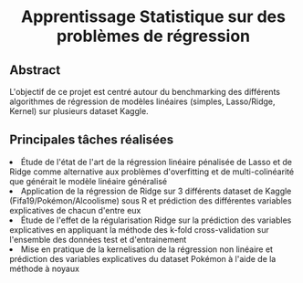 <h1>
<div align="center">
Apprentissage Statistique sur des problèmes de régression
</div>
</h1>

<h2>
Abstract
</h2>
<p>L'objectif de ce projet est centré autour du benchmarking des différents algorithmes
de régression de modèles linéaires (simples, Lasso/Ridge, Kernel) sur plusieurs
dataset Kaggle.<p>
  
<h2>
Principales tâches réalisées
</h2

<ul>
<li>Étude de l'état de l'art de la régression linéaire pénalisée de Lasso et de Ridge comme alternative aux problèmes d'overfitting et de multi-colinéarité que générait le modèle linéaire généralisé</li>
<li>Application de la régression de Ridge sur 3 différents dataset de Kaggle (Fifa19/Pokémon/Alcoolisme) sous R et prédiction des différentes variables explicatives de chacun d'entre eux</li>
<li>Étude de l'effet de la régularisation Ridge sur la prédiction des variables explicatives en appliquant la méthode des k-fold cross-validation sur l'ensemble des données test et d'entrainement</li>
<li>Mise en pratique de la kernelisation de la régression non linéaire et prédiction des variables explicatives du dataset Pokémon à l'aide de la méthode à noyaux</li>
</ul>
